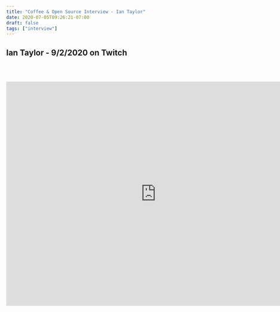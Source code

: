 ```yaml
---
title: "Coffee & Open Source Interview - Ian Taylor"
date: 2020-07-05T09:26:21-07:00
draft: false
tags: ["interview"]
---
```


## Ian Taylor - 9/2/2020 on Twitch

<br /><br />

<center>
<iframe width="800" height="600" src="https://www.youtube.com/embed/Dl_DkUMfpnI" frameborder="0" allow="accelerometer; autoplay; clipboard-write; encrypted-media; gyroscope; picture-in-picture" allowfullscreen></iframe>
</center>
